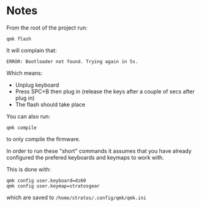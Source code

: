 # Notes

From the root of the project run:

`qmk flash` 

It will complain that:

`ERROR: Bootloader not found. Trying again in 5s.`

Which means:
* Unplug keyboard
* Press SPC+B then plug in (release the keys after a couple of secs after plug in)
* The flash should take place

You can also run:

`qmk compile`

to only compile the firmware.

In order to run these "short" commands it assumes that you have already
configured the prefered keyboards and keymaps to work with.

This is done with:

```
qmk config user.keyboard=dz60
qmk config user.keymap=stratosgear
```

which are saved to `/home/stratos/.config/qmk/qmk.ini`

